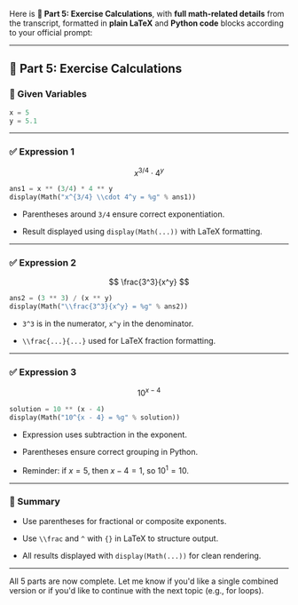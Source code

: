 Here is **📘 Part 5: Exercise Calculations**, with **full math-related details** from the transcript, formatted in **plain LaTeX** and **Python code** blocks according to your official prompt:

---

## 📘 Part 5: Exercise Calculations

### 🧮 Given Variables

```python
x = 5
y = 5.1
```

---

### ✅ Expression 1

$$ x^{3/4} \cdot 4^y $$

```python
ans1 = x ** (3/4) * 4 ** y
display(Math("x^{3/4} \\cdot 4^y = %g" % ans1))
```

- Parentheses around `3/4` ensure correct exponentiation.
    
- Result displayed using `display(Math(...))` with LaTeX formatting.
    

---

### ✅ Expression 2

$$ \frac{3^3}{x^y} $$

```python
ans2 = (3 ** 3) / (x ** y)
display(Math("\\frac{3^3}{x^y} = %g" % ans2))
```

- `3^3` is in the numerator, `x^y` in the denominator.
    
- `\\frac{...}{...}` used for LaTeX fraction formatting.
    

---

### ✅ Expression 3

$$ 10^{x - 4} $$

```python
solution = 10 ** (x - 4)
display(Math("10^{x - 4} = %g" % solution))
```

- Expression uses subtraction in the exponent.
    
- Parentheses ensure correct grouping in Python.
    
- Reminder: if $x = 5$, then $x - 4 = 1$, so $10^1 = 10$.
    

---

### 🧾 Summary

- Use parentheses for fractional or composite exponents.
    
- Use `\\frac` and `^` with `{}` in LaTeX to structure output.
    
- All results displayed with `display(Math(...))` for clean rendering.
    

---

All 5 parts are now complete. Let me know if you'd like a single combined version or if you'd like to continue with the next topic (e.g., for loops).